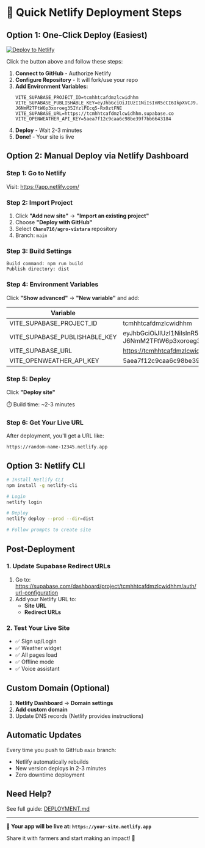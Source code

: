 # 🚀 Quick Netlify Deployment Steps

## Option 1: One-Click Deploy (Easiest)

[![Deploy to Netlify](https://www.netlify.com/img/deploy/button.svg)](https://app.netlify.com/start/deploy?repository=https://github.com/Chanu716/agro-vistara)

Click the button above and follow these steps:

1. **Connect to GitHub** - Authorize Netlify
2. **Configure Repository** - It will fork/use your repo
3. **Add Environment Variables:**
   ```
   VITE_SUPABASE_PROJECT_ID=tcmhhtcafdmzlcwidhhm
   VITE_SUPABASE_PUBLISHABLE_KEY=eyJhbGciOiJIUzI1NiIsInR5cCI6IkpXVCJ9.eyJpc3MiOiJzdXBhYmFzZSIsInJlZiI6InRjbWhodGNhZmRtemxjd2lkaGhtIiwicm9sZSI6ImFub24iLCJpYXQiOjE3NTk0NjE3MzMsImV4cCI6MjA3NTAzNzczM30.5ae-J6NmM2TFtW6p3xoroeg35IYzlPEcq5-Rx0ztFNE
   VITE_SUPABASE_URL=https://tcmhhtcafdmzlcwidhhm.supabase.co
   VITE_OPENWEATHER_API_KEY=5aea7f12c9caa6c98be39f7bb6643184
   ```
4. **Deploy** - Wait 2-3 minutes
5. **Done!** - Your site is live

## Option 2: Manual Deploy via Netlify Dashboard

### Step 1: Go to Netlify
Visit: https://app.netlify.com/

### Step 2: Import Project
1. Click **"Add new site"** → **"Import an existing project"**
2. Choose **"Deploy with GitHub"**
3. Select **`Chanu716/agro-vistara`** repository
4. Branch: `main`

### Step 3: Build Settings
```
Build command: npm run build
Publish directory: dist
```

### Step 4: Environment Variables
Click **"Show advanced"** → **"New variable"** and add:

| Variable | Value |
|----------|-------|
| VITE_SUPABASE_PROJECT_ID | tcmhhtcafdmzlcwidhhm |
| VITE_SUPABASE_PUBLISHABLE_KEY | eyJhbGciOiJIUzI1NiIsInR5cCI6IkpXVCJ9.eyJpc3MiOiJzdXBhYmFzZSIsInJlZiI6InRjbWhodGNhZmRtemxjd2lkaGhtIiwicm9sZSI6ImFub24iLCJpYXQiOjE3NTk0NjE3MzMsImV4cCI6MjA3NTAzNzczM30.5ae-J6NmM2TFtW6p3xoroeg35IYzlPEcq5-Rx0ztFNE |
| VITE_SUPABASE_URL | https://tcmhhtcafdmzlcwidhhm.supabase.co |
| VITE_OPENWEATHER_API_KEY | 5aea7f12c9caa6c98be39f7bb6643184 |

### Step 5: Deploy
Click **"Deploy site"**

⏱️ Build time: ~2-3 minutes

### Step 6: Get Your Live URL
After deployment, you'll get a URL like:
```
https://random-name-12345.netlify.app
```

## Option 3: Netlify CLI

```bash
# Install Netlify CLI
npm install -g netlify-cli

# Login
netlify login

# Deploy
netlify deploy --prod --dir=dist

# Follow prompts to create site
```

## Post-Deployment

### 1. Update Supabase Redirect URLs
1. Go to: https://supabase.com/dashboard/project/tcmhhtcafdmzlcwidhhm/auth/url-configuration
2. Add your Netlify URL to:
   - **Site URL**
   - **Redirect URLs**

### 2. Test Your Live Site
- ✅ Sign up/Login
- ✅ Weather widget
- ✅ All pages load
- ✅ Offline mode
- ✅ Voice assistant

## Custom Domain (Optional)

1. **Netlify Dashboard** → **Domain settings**
2. **Add custom domain**
3. Update DNS records (Netlify provides instructions)

## Automatic Updates

Every time you push to GitHub `main` branch:
- Netlify automatically rebuilds
- New version deploys in 2-3 minutes
- Zero downtime deployment

## Need Help?

See full guide: [DEPLOYMENT.md](./DEPLOYMENT.md)

---

**🎉 Your app will be live at: `https://your-site.netlify.app`**

Share it with farmers and start making an impact! 🌾
